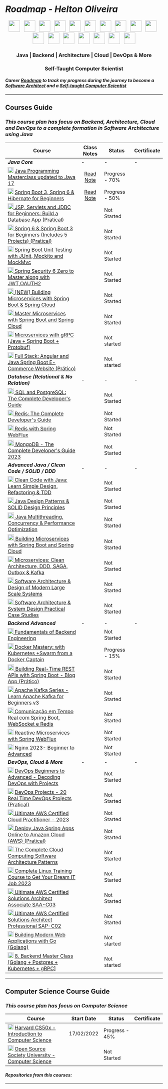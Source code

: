 # <i> Roadmap - Helton Oliveira</i>
<div align="center">
 <!-- Java -->
<img width="36px" src="https://cdn.iconscout.com/icon/free/png-256/free-java-59-1174952.png">
 <!-- Spring -->
<img width="36px" src="https://user-images.githubusercontent.com/97141987/236517831-f28fcc0c-dc30-48dd-87d5-242eb80ae867.png">
 <!-- Spring Cloud-->
<img width="36px" src="https://avatars.githubusercontent.com/u/7815877?s=200&v=4">
 <!-- PostgreSQL -->
<img width="36px" src="https://user-images.githubusercontent.com/97141987/236518046-9112d741-f706-4bdc-bebe-c1c78b411e2d.png">
 <!-- MongoDB -->
<img width="36px" src="https://user-images.githubusercontent.com/97141987/236518479-85954d99-9de3-4b63-a6f3-55ea4a7f7041.png">
 <!-- Redis -->
<img width="36px" src="https://user-images.githubusercontent.com/97141987/236518187-a1ac5dbb-4489-45be-950b-cbb798649d9c.png">
 <!-- Kafka -->
<img width="36px" src="https://openwhisk.apache.org/images/icons/icon-kafka-white-trans.png">
 <!-- RabbitMq -->
<img width="36px" src="https://user-images.githubusercontent.com/97141987/236518339-721889e1-5888-4b4d-823e-88aa104af946.png">
 <!-- Dcoker -->
<img width="36px" src="https://user-images.githubusercontent.com/97141987/236518766-e01dec6a-7c8d-4913-8f9b-167146eaba05.png">
 <!-- Kubernets -->
<img width="36px" src="https://user-images.githubusercontent.com/97141987/236518838-26206142-41d9-4a20-8c11-b2097679f0ca.png">
 <!-- AWS -->
<img width="36px" src="https://user-images.githubusercontent.com/97141987/236519009-8b7a6020-8527-4cc7-b54b-635e4db8c450.png">
 <!-- Nginx -->
<img width="36px" src="https://user-images.githubusercontent.com/97141987/236519169-f2ffa80d-95a9-4dc8-a348-8d81b4555f0e.png">
 <!-- DevOps -->
<img width="36px" src="https://user-images.githubusercontent.com/97141987/236519781-23026448-e802-4ff5-aaf3-6687c39c107a.png">
 <!-- Linux -->
<img width="36px" src="https://user-images.githubusercontent.com/97141987/236519299-0f1eff6a-c9a6-400c-958a-71957a40334b.png">
 <!-- Maven -->
<img width="36px" src="https://user-images.githubusercontent.com/97141987/236519368-4f9439e5-f988-486e-a940-d823a437d616.png">
 <!-- Jenkins -->
<img width="36px" src="https://user-images.githubusercontent.com/97141987/236519449-b44c51d2-dd69-46be-bda5-b60bc0b99f00.png">
 <!-- Go -->
<img width="36px" src="https://user-images.githubusercontent.com/97141987/236519534-10742277-af31-4010-b84e-00ed246e4ab0.png">
</div>



<div align="center">

### Java | Backend | Architecture | Cloud | DevOps & More
### Self-Taught Computer Scientist
</div>


#### <i>Career <u>Roadmap</u> to track my progress during the journey to become a <u>Software Architect</u> and a <u>Self-taught Computer Scientist</u></i>

------
<!-- 

#### <i>Repositories from this courses: <a href="https://github.com/Holiv/startse-desafio-2">Desafio 2 StartSe - Formulário</a> | <a href="https://github.com/Holiv/number-guesser-js">Number Guesser</a> | <a href="https://github.com/Holiv/modelo-portfolio-startse">Desafio 1 StartSe - Modelo Portfolio</a> | <a href="https://github.com/Holiv/convite-aniversario-js">Convite Interativo</a> | <a href="https://github.com/Holiv/login-instagram-dio">Login Instagram</a> | <a href="https://github.com/Holiv/js-beginner-counter">Counter - JS</a> | <a href="https://github.com/Holiv/js-beginner-verificador-soma">Verificador de Soma</a> |
 </i>


------ -->

## Courses Guide

### <i>This course plan has focus on Backend, Architecture, Cloud and DevOps to a complete formation in Software Architecture using Java</i>

<div align="center">

|  Course |  Class Notes | Status | Certificate |
| ------------ | ------------ | ------------ | ------------ |
|  <i><b>Java Core</b></i>  | -| - | - |
| <img width="18px" src="https://cdn.iconscout.com/icon/free/png-256/free-java-59-1174952.png"> <a href="https://www.udemy.com/course-dashboard-redirect/?course_id=533682"> Java Programming Masterclass updated to Java 17</a>  | <div align='center'><a href='#'>Read Note</a></div>  | Progress - 70%  |
| <img width="18px" src="https://user-images.githubusercontent.com/97141987/236517831-f28fcc0c-dc30-48dd-87d5-242eb80ae867.png"> <a href="https://www.udemy.com/course/spring-hibernate-tutorial/"> Spring Boot 3, Spring 6 & Hibernate for Beginners</a>  | <div align='center'><a href='#'> Read Note</a></div>  | Progress - 50% |
| <img width="18px" src="https://user-images.githubusercontent.com/97141987/236517831-f28fcc0c-dc30-48dd-87d5-242eb80ae867.png"><a href="https://www.udemy.com/course/jsp-tutorial/"> JSP, Servlets and JDBC for Beginners: Build a Database App (Pratical) </a>   |  |  Not Started |
| <img width="18px" src="https://user-images.githubusercontent.com/97141987/236517831-f28fcc0c-dc30-48dd-87d5-242eb80ae867.png"><a href="https://www.udemy.com/course/learn-spring-boot/"> Spring 6 & Spring Boot 3 for Beginners (Includes 5 Projects) (Pratical) </a>   |  |  Not Started |
| <img width="18px" src="https://user-images.githubusercontent.com/97141987/236517831-f28fcc0c-dc30-48dd-87d5-242eb80ae867.png"><a href="https://www.udemy.com/course/spring-boot-unit-testing/"> Spring Boot Unit Testing with JUnit, Mockito and MockMvc</a>   |   |  Not Started |
| <img width="18px" src="https://user-images.githubusercontent.com/97141987/236517831-f28fcc0c-dc30-48dd-87d5-242eb80ae867.png"><a href="https://www.udemy.com/course/spring-security-zero-to-master/"> Spring Security 6 Zero to Master along with JWT,OAUTH2</a>   |   |  Not Started |
|  <img width="18px" src="https://user-images.githubusercontent.com/97141987/236517831-f28fcc0c-dc30-48dd-87d5-242eb80ae867.png"><a href="https://www.udemy.com/course/building-microservices-with-spring-boot-and-spring-cloud/"> [NEW] Building Microservices with Spring Boot & Spring Cloud</a>  |   |  Not Started |
|  <img width="18px" src="https://user-images.githubusercontent.com/97141987/236517831-f28fcc0c-dc30-48dd-87d5-242eb80ae867.png"><a href="https://www.udemy.com/course/microservices-with-spring-boot-and-spring-cloud/"> Master Microservices with Spring Boot and Spring Cloud</a>  |   |  Not Started |
| <img width="18px" src="https://cdn.iconscout.com/icon/free/png-256/free-java-59-1174952.png"> <a href="https://www.udemy.com/course/grpc-the-complete-guide-for-java-developers/"> Microservices with gRPC [Java + Spring Boot + Protobuf]</a>  |   | Not started |
| <img width="18px" src="https://cdn.iconscout.com/icon/free/png-256/free-java-59-1174952.png"> <a href="https://www.udemy.com/course/full-stack-angular-spring-boot-tutorial/"> Full Stack: Angular and Java Spring Boot E-Commerce Website (Prático)</a>  |   | Not started |
|  <i><b>Database (Relational & No Relation) </b></i>  | -| - | - |
| <img width="20px" src="https://user-images.githubusercontent.com/97141987/236518046-9112d741-f706-4bdc-bebe-c1c78b411e2d.png"><a href="https://www.udemy.com/course/sql-and-postgresql/"> SQL and PostgreSQL: The Complete Developer's Guide</a>   |   |  Not Started |
| <img width="18px" src="https://user-images.githubusercontent.com/97141987/236518187-a1ac5dbb-4489-45be-950b-cbb798649d9c.png"><a href="https://www.udemy.com/course/redis-the-complete-developers-guide-p/"> Redis: The Complete Developer's Guide</a>   |   | Not Started  |
| <img width="18px" src="https://user-images.githubusercontent.com/97141987/236518187-a1ac5dbb-4489-45be-950b-cbb798649d9c.png"><a href="https://www.udemy.com/course/spring-webflux-redis/"> Redis with Spring WebFlux</a>   |   |  Not Started |
| <img width="20px" src="https://user-images.githubusercontent.com/97141987/236518479-85954d99-9de3-4b63-a6f3-55ea4a7f7041.png"><a href="https://www.udemy.com/course/mongodb-the-complete-developers-guide/"> MongoDB - The Complete Developer's Guide 2023 </a>   |   |  Not Started |
| <i><b>Advanced Java / Clean Code / SOLID / DDD </b></i>| -| - | - |
| <img width="18px" src="https://cdn.iconscout.com/icon/free/png-256/free-java-59-1174952.png"><a href="https://www.udemy.com/course/design-patterns-in-java-concepts-hands-on-projects/"> Clean Code with Java: Learn Simple Design, Refactoring & TDD</a>   |   | Not Started  |
| <img width="18px" src="https://cdn.iconscout.com/icon/free/png-256/free-java-59-1174952.png"><a href="https://www.udemy.com/course/design-patterns-in-java-concepts-hands-on-projects/"> Java Design Patterns & SOLID Design Principles</a>   |   | Not Started  |
| <img width="20px" src="https://cdn.iconscout.com/icon/free/png-256/free-java-59-1174952.png"><a href="https://www.udemy.com/course/java-multithreading-concurrency-performance-optimization/"> Java Multithreading, Concurrency & Performance Optimization</a>   |   |  Not Started |
| <img width="20px" src="https://avatars.githubusercontent.com/u/7815877?s=200&v=4"><a href="https://www.udemy.com/course/building-microservices-with-spring-boot-and-spring-cloud/"> Building Microservices with Spring Boot and Spring Cloud</a>   |   |  Not Started |
|  <img width="18px" src="https://cdn.iconscout.com/icon/free/png-256/free-java-59-1174952.png"><a href="https://www.udemy.com/course/microservices-clean-architecture-ddd-saga-outbox-kafka-kubernetes/">	Microservices: Clean Architecture, DDD, SAGA, Outbox & Kafka</a>  |   |  Not Started |
|  <img width="18px" src="https://cdn.iconscout.com/icon/free/png-256/free-java-59-1174952.png"><a href="https://www.udemy.com/course/software-architecture-design-of-modern-large-scale-systems/">	Software Architecture & Design of Modern Large Scale Systems</a>  |   | Not Started  |
|  <img width="18px" src="https://cdn.iconscout.com/icon/free/png-256/free-java-59-1174952.png"><a href="https://www.udemy.com/course/software-architecture-system-design-practical-case-studies/">	Software Architecture & System Design Practical Case Studies</a>  |   | Not Started  |
| <i><b>Backend Advanced </b></i>| -| - | - |
| <img width="18px" src="https://user-images.githubusercontent.com/97141987/236640408-7fcbba1d-9a7b-4319-bbf1-ab670a606d30.png"><a href="https://www.udemy.com/course/fundamentals-of-backend-communications-and-protocols"> Fundamentals of Backend Engineering</a>   |   | Not Started  |
| <img width="18px" src="https://user-images.githubusercontent.com/97141987/236518766-e01dec6a-7c8d-4913-8f9b-167146eaba05.png"><a href="https://www.udemy.com/course/docker-mastery/"> Docker Mastery: with Kubernetes +Swarm from a Docker Captain</a>   |   | Progress - 15%  |
| <img width="20px" src="https://user-images.githubusercontent.com/97141987/236517831-f28fcc0c-dc30-48dd-87d5-242eb80ae867.png"><a href="https://www.udemy.com/course/building-real-time-rest-apis-with-spring-boot/"> Building Real-Time REST APIs with Spring Boot - Blog App (Prático)</a>   |   |  Not Started |
| <img width="18px" src="https://openwhisk.apache.org/images/icons/icon-kafka-white-trans.png"><a href="https://www.udemy.com/course/apache-kafka/"> Apache Kafka Series - Learn Apache Kafka for Beginners v3</a>   |   | Not Started  |
|  <img width="18px" src="https://user-images.githubusercontent.com/97141987/236518187-a1ac5dbb-4489-45be-950b-cbb798649d9c.png"><a href="https://www.udemy.com/course/comunicacao-em-tempo-real-com-spring-boot-websocket-e-redis/"> Comunicação em Tempo Real com Spring Boot, WebSocket e Redis</a>  |   |  Not Started |
|  <img width="18px" src="https://user-images.githubusercontent.com/97141987/236640400-25884fba-1018-4894-b5a8-c38c4cf4be09.png"><a href="https://www.udemy.com/course/spring-webflux/">	Reactive Microservices with Spring WebFlux</a>  |   | Not Started  |
|  <img width="18px" src="https://user-images.githubusercontent.com/97141987/236519169-f2ffa80d-95a9-4dc8-a348-8d81b4555f0e.png"><a href="https://www.udemy.com/course/nginx-beginner-to-advanced/">	Nginx 2023- Beginner to Advanced</a>  |   | Not Started  |
|  <i><b>DevOps, Cloud & More</b></i>  | -| - | - |
| <img width="18px" src="https://user-images.githubusercontent.com/97141987/236519781-23026448-e802-4ff5-aaf3-6687c39c107a.png"> <a href="https://www.udemy.com/course/decodingdevops/">	DevOps Beginners to Advanced - Decoding DevOps with Projects</a>  |   | Not Started |
| <img width="18px" src="https://user-images.githubusercontent.com/97141987/236519781-23026448-e802-4ff5-aaf3-6687c39c107a.png"> <a href="https://www.udemy.com/course/devopsprojects/">	DevOps Projects - 20 Real Time DevOps Projects (Pratical) </a>  |  | Not Started |
| <img width="18px" src="https://user-images.githubusercontent.com/97141987/236519009-8b7a6020-8527-4cc7-b54b-635e4db8c450.png"><a href="https://www.udemy.com/course/aws-certified-cloud-practitioner-new/">	Ultimate AWS Certified Cloud Practitioner - 2023</a>   |  |  Not Started |
| <img width="18px" src="https://user-images.githubusercontent.com/97141987/236517831-f28fcc0c-dc30-48dd-87d5-242eb80ae867.png"><a href="https://www.udemy.com/course/deploy-java-spring-apps-online/"> Deploy Java Spring Apps Online to Amazon Cloud (AWS) (Pratical)</a>   |   |  Not Started |
| <img width="18px" src="https://user-images.githubusercontent.com/97141987/236523355-16b3b6c7-a2b5-4288-a693-bbec53ea3a14.png"><a href="https://www.udemy.com/course/the-complete-cloud-computing-software-architecture-patterns/"> The Complete Cloud Computing Software Architecture Patterns</a>   |   |  Not Started |
|  <img width="18px" src="https://user-images.githubusercontent.com/97141987/236519299-0f1eff6a-c9a6-400c-958a-71957a40334b.png"><a href="https://www.udemy.com/course/complete-linux-training-course-to-get-your-dream-it-job/"> Complete Linux Training Course to Get Your Dream IT Job 2023</a>  |   |  Not Started |
| <img width="18px" src="https://user-images.githubusercontent.com/97141987/236519009-8b7a6020-8527-4cc7-b54b-635e4db8c450.png"><a href="https://www.udemy.com/course/aws-certified-solutions-architect-associate-saa-c03/">	Ultimate AWS Certified Solutions Architect Associate SAA-C03</a>   |  |  Not Started |
| <img width="18px" src="https://user-images.githubusercontent.com/97141987/236519009-8b7a6020-8527-4cc7-b54b-635e4db8c450.png"><a href="https://[www.udemy.com/course/aws-certified-solutions-architect-associate-saa-c03/](https://www.udemy.com/course/aws-solutions-architect-professional/)">	Ultimate AWS Certified Solutions Architect Professional SAP-C02</a>   |  |  Not Started |
| <img width="18px" src="https://user-images.githubusercontent.com/97141987/236519534-10742277-af31-4010-b84e-00ed246e4ab0.png"> <a href="https://www.udemy.com/course/building-modern-web-applications-with-go/"> Building Modern Web Applications with Go (Golang)</a>  |   | Not started |
| <img width="18px" src="https://user-images.githubusercontent.com/97141987/236519534-10742277-af31-4010-b84e-00ed246e4ab0.png"> <a href="https://www.udemy.com/course/backend-master-class-golang-postgresql-kubernetes/"> 8.	Backend Master Class [Golang + Postgres + Kubernetes + gRPC]</a>  |   | Not started |
</div>

------
<!-- 
### Unity testing
<div align="center">

|  Course |  Start Date | Status | Certificate |
| ------------ | ------------ | ------------ | ------------ |
| <img width="18px" src=""> <a href="https://www.udemy.com/course/javascript-unit-testing-the-practical-guide/">JavaScript Unit Testing - The Practical Guide</a>  |   |  Not Started |
| <img width="18px" src=""><a href="https://www.udemy.com/course/react-testing-library/"> Testing React with Jest and React Testing Library (RTL)</a>   |   |  Not Started |
|  <img width="18px" src=""><a href="https://www.pluralsight.com/courses/asp-dot-net-core-6-mvc-web-application-unit-testing"> Unit Testing an ASP.NET Core 6 MVC Web Application</a>  |   |  Not Started |
|  <img width="18px" src=""><a href="https://www.youtube.com/watch?v=ub3P8c87cwk&ab_channel=IAmTimCorey">  Unit Testing in C# using XUnit</a>  |   |  Not Started 
</div>

------
### SOLID Principles
<div align="center">

|  Course |  Start Date | Status | Certificate |
| ------------ | ------------ | ------------ | ------------ |
| <img width="18px" src="https://miro.medium.com/max/1400/1*XOMTPWTpDLypkp079p9XXg.png"> <a href="https://www.udemy.com/course/solid-design/">SOLID Principles: Introducing Software Architecture & Design</a>  |   |  Not Starte  |
|  <img width="18px" src=""><a href="https://www.udemy.com/course/aspnet-core-solid-and-clean-architecture-net-5-and-up/"> ASP.NET Core - SOLID and Clean Architecture (.NET 5 and Up)</a>  |   |  Not Started |

</div>

------
### .NET Microsservices
<div align="center">

|  Course |  Start Date | Status | Certificate |
| ------------ | ------------ | ------------ | ------------ |
|  <img width="18px" src=""><a href="https://www.udemy.com/course/microservices-architecture-and-implementation-on-dotnet/"> Microservices Architecture and Implementation on .NET 5)</a>  |   |  Not Started |
|  <img width="18px" src="https://cdn-icons-png.flaticon.com/512/919/919853.png"><a href="https://www.udemy.com/course/docker-kubernetes-the-practical-guide/"> Docker & Kubernetes: The Practical Guide [2022 Edition]</a>  |   |  Not Started |

</div>

------
### Game Development
<div align="center">

|  Course |  Start Date | Status | Certificate |
| ------------ | ------------ | ------------ | ------------ |
|  <img width="18px" src=""><a href="https://www.udemy.com/course/unitycourse2/"> Complete C# Unity Game Developer 3D</a>  |   |  Not Started |

</div>

#### <i>Repositories from this courses: </i> 

------ -->

## Computer Science Course Guide

### <i>This course plan has focus on Computer Science</i>
<div align="center">

|  Course |  Start Date | Status | Certificate |
| ------------ | ------------ | ------------ | ------------ |
| <img width="18px" src="https://images-na.ssl-images-amazon.com/images/I/414HXNGKVhL.png"> <a href="https://cs50.harvard.edu/x/2022/">Harvard CS50x - Introduction to Computer Science</a>  |  17/02/2022 |  Progress - 45%  |
| <img width="18px" src="https://camo.githubusercontent.com/571d23edad9da0a656fdf95f6483ac63585ea09542b7620749880627b4b2161e/68747470733a2f2f692e696d6775722e636f6d2f6b5959435874432e706e67"> <a href="https://github.com/ossu/computer-science">Open Source Society University - Computer Science</a>  |   | Not Started  |
</div>

#### <i>Repositories from this courses: </i>
------
